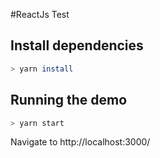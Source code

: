 #ReactJs Test

## Install dependencies
```bash
> yarn install 


```

## Running the demo

```bash
> yarn start
```

Navigate to http://localhost:3000/